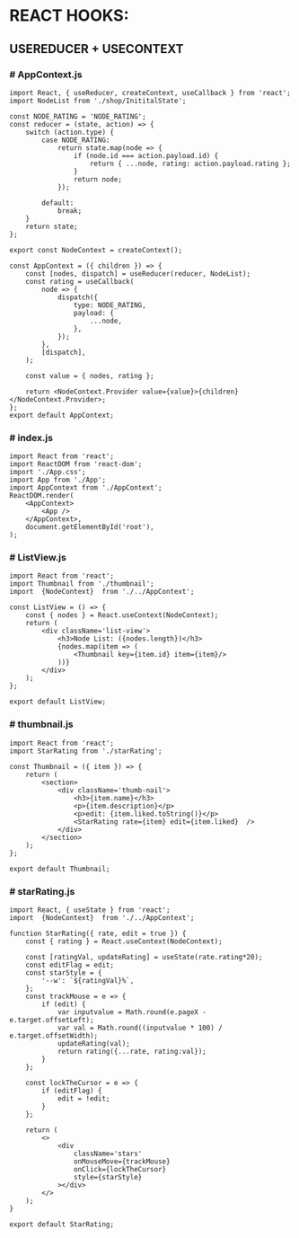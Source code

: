 # REACT HOOKS: 
## USEREDUCER + USECONTEXT


### # AppContext.js
    import React, { useReducer, createContext, useCallback } from 'react';
    import NodeList from './shop/InititalState';
    
    const NODE_RATING = 'NODE_RATING';
    const reducer = (state, action) => {
    	switch (action.type) {
    		case NODE_RATING:
    			return state.map(node => {
    				if (node.id === action.payload.id) {
    					return { ...node, rating: action.payload.rating };
    				}
    				return node;
    			});
    
    		default:
    			break;
    	}
    	return state;
    };
    
    export const NodeContext = createContext();
    
    const AppContext = ({ children }) => {
    	const [nodes, dispatch] = useReducer(reducer, NodeList);
    	const rating = useCallback(
    		node => {
    			dispatch({
    				type: NODE_RATING,
    				payload: {
    					...node,
    				},
    			});
    		},
    		[dispatch],
    	);
    
    	const value = { nodes, rating };
    
    	return <NodeContext.Provider value={value}>{children}</NodeContext.Provider>;
    };
    export default AppContext;
    
### #  index.js


    import React from 'react';
    import ReactDOM from 'react-dom';
    import './App.css';
    import App from './App';
    import AppContext from './AppContext';
    ReactDOM.render(
    	<AppContext>
    		<App />
    	</AppContext>,
    	document.getElementById('root'),
    );
### #     ListView.js


    import React from 'react';
    import Thumbnail from './thumbnail';
    import  {NodeContext}  from './../AppContext';
    
    const ListView = () => {
    	const { nodes } = React.useContext(NodeContext);
    	return (
    		<div className='list-view'>
    			<h3>Node List: ({nodes.length})</h3>
    			{nodes.map(item => (
    				<Thumbnail key={item.id} item={item}/>
    			))}
    		</div>
    	);
    };
    
    export default ListView;
	
### # 	thumbnail.js

    import React from 'react';
    import StarRating from './starRating';
    
    const Thumbnail = ({ item }) => {
    	return (
    		<section>
    			<div className='thumb-nail'>
    				<h3>{item.name}</h3>
    				<p>{item.description}</p>
    				<p>edit: {item.liked.toString()}</p>
    				<StarRating rate={item} edit={item.liked}  />
    			</div>
    		</section>
    	);
    };
    
    export default Thumbnail;
### #     starRating.js


    import React, { useState } from 'react';
    import  {NodeContext}  from './../AppContext';
    
    function StarRating({ rate, edit = true }) {
    	const { rating } = React.useContext(NodeContext);
    
        const [ratingVal, updateRating] = useState(rate.rating*20);   
    	const editFlag = edit;
    	const starStyle = {
    		'--w': `${ratingVal}%`,
    	};
    	const trackMouse = e => {
    		if (edit) {
    			var inputvalue = Math.round(e.pageX - e.target.offsetLeft);
    			var val = Math.round((inputvalue * 100) / e.target.offsetWidth);
    			updateRating(val);
    			return rating({...rate, rating:val});
    		}
    	};
    
    	const lockTheCursor = e => {
    		if (editFlag) {
    			edit = !edit;
    		}
    	};
    
    	return (
    		<>
    			<div
    				className='stars'
    				onMouseMove={trackMouse}
    				onClick={lockTheCursor}
    				style={starStyle}
    			></div>
    		</>
    	);
    }
    
    export default StarRating;
    
